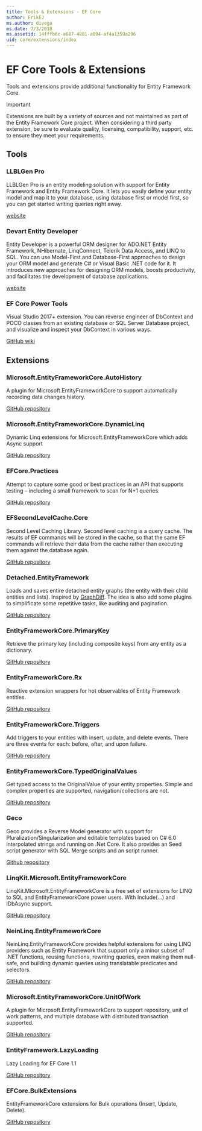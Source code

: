 ```yaml
---
title: Tools & Extensions - EF Core
author: ErikEJ
ms.author: divega
ms.date: 7/3/2018
ms.assetid: 14fffb6c-a687-4881-a094-af4a1359a296
uid: core/extensions/index
---
```


# EF Core Tools & Extensions

Tools and extensions provide additional functionality for Entity Framework Core.

> [!IMPORTANT]  
> Extensions are built by a variety of sources and not maintained as part of the Entity Framework Core project. When considering a third party extension, be sure to evaluate quality, licensing, compatibility, support, etc. to ensure they meet your requirements.

## Tools

### LLBLGen Pro

LLBLGen Pro is an entity modeling solution with support for Entity Framework and Entity Framework Core. It lets you easily define your entity model and map it to your database, using database first or model first, so you can get started writing queries right away.

[website](https://www.llblgen.com/)

### Devart Entity Developer

Entity Developer is a powerful ORM designer for ADO.NET Entity Framework, NHibernate, LinqConnect, Telerik Data Access, and LINQ to SQL. You can use  Model-First and Database-First approaches to design your ORM model and generate C# or Visual Basic .NET code for it. It introduces new approaches for designing ORM models, boosts productivity, and facilitates the development of database applications.

[website](https://www.devart.com/entitydeveloper/)

### EF Core Power Tools

Visual Studio 2017+ extension. You can reverse engineer of DbContext and POCO classes from an existing database or SQL Server Database project, and visualize and inspect your DbContext in various ways.

[GitHub wiki](https://github.com/ErikEJ/SqlCeToolbox/wiki/EF-Core-Power-Tools)

## Extensions

### Microsoft.EntityFrameworkCore.AutoHistory

A plugin for Microsoft.EntityFrameworkCore to support automatically recording data changes history.

[GitHub repository](https://github.com/Arch/AutoHistory/)

### Microsoft.EntityFrameworkCore.DynamicLinq

Dynamic Linq extensions for Microsoft.EntityFrameworkCore which adds Async support

 [GitHub repository](https://github.com/StefH/System.Linq.Dynamic.Core/)

### EFCore.Practices

Attempt to capture some good or best practices in an API that supports testing – including a small framework to scan for N+1 queries.

[GitHub repository](https://github.com/riezebosch/efcore-practices/tree/master/src/EFCore.Practices/)

### EFSecondLevelCache.Core

Second Level Caching Library. Second level caching is a query cache. The results of EF commands will be stored in the cache, so that the same EF commands will retrieve their data from the cache rather than executing them against the database again.

[GitHub repository](https://github.com/VahidN/EFSecondLevelCache.Core/)

### Detached.EntityFramework

Loads and saves entire detached entity graphs (the entity with their child entities and lists). Inspired by [GraphDiff](https://github.com/refactorthis/GraphDiff/). The idea is also add some plugins to simplificate some repetitive tasks, like auditing and pagination.

[GitHub repository](https://github.com/leonardoporro/Detached/)

### EntityFrameworkCore.PrimaryKey

Retrieve the primary key (including composite keys) from any entity as a dictionary.

[GitHub repository](https://github.com/NickStrupat/EntityFramework.PrimaryKey/)

### EntityFrameworkCore.Rx

Reactive extension wrappers for hot observables of Entity Framework entities.

[GitHub repository](https://github.com/NickStrupat/EntityFramework.Rx/)

### EntityFrameworkCore.Triggers

Add triggers to your entities with insert, update, and delete events. There are three events for each: before, after, and upon failure.

[GitHub repository](https://github.com/NickStrupat/EntityFramework.Triggers/)

### EntityFrameworkCore.TypedOriginalValues

Get typed access to the OriginalValue of your entity properties. Simple and complex properties are supported, navigation/collections are not.

[GitHub repository](https://github.com/NickStrupat/EntityFramework.TypedOriginalValues/)

### Geco

Geco provides a Reverse Model generator with support for Pluralization/Singularization and editable templates based on C# 6.0 interpolated strings and running on .Net Core. It also provides an Seed script generator with SQL Merge scripts and an script runner.

[Github repository](https://github.com/iQuarc/Geco)

### LinqKit.Microsoft.EntityFrameworkCore

LinqKit.Microsoft.EntityFrameworkCore is a free set of extensions for LINQ to SQL and EntityFrameworkCore power users. With Include(...) and IDbAsync support.

[GitHub repository](https://github.com/scottksmith95/LINQKit/)

### NeinLinq.EntityFrameworkCore

NeinLinq.EntityFrameworkCore provides helpful extensions for using LINQ providers such as Entity Framework that support only a minor subset of .NET functions, reusing functions, rewriting queries, even making them null-safe, and building dynamic queries using translatable predicates and selectors.

[GitHub repository](https://github.com/axelheer/nein-linq/)

### Microsoft.EntityFrameworkCore.UnitOfWork

A plugin for Microsoft.EntityFrameworkCore to support repository, unit of work patterns, and multiple database with distributed transaction supported.

[GitHub repository](https://github.com/Arch/UnitOfWork/)

### EntityFramework.LazyLoading

Lazy Loading for EF Core 1.1

[GitHub repository](https://github.com/darxis/EntityFramework.LazyLoading)

### EFCore.BulkExtensions

EntityFrameworkCore extensions for Bulk operations (Insert, Update, Delete).

[GitHub repository](https://github.com/borisdj/EFCore.BulkExtensions)
